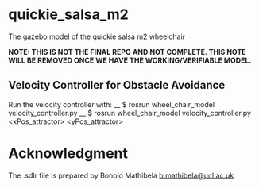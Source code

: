 # quickie_salsa_m2
The gazebo model of the quickie salsa m2 wheelchair

**NOTE: THIS IS NOT THE FINAL REPO AND NOT COMPLETE. THIS NOTE WILL BE REMOVED ONCE WE HAVE THE WORKING/VERIFIABLE MODEL.**

## Velocity Controller for Obstacle Avoidance
Run the velocity controller with: __
$ rosrun wheel_chair_model velocity_controller.py __
$ rosrun wheel_chair_model velocity_controller.py <xPos_attractor> <yPos_attractor>

# Acknowledgment
The .sdlr file is prepared by Bonolo Mathibela <b.mathibela@ucl.ac.uk> 
